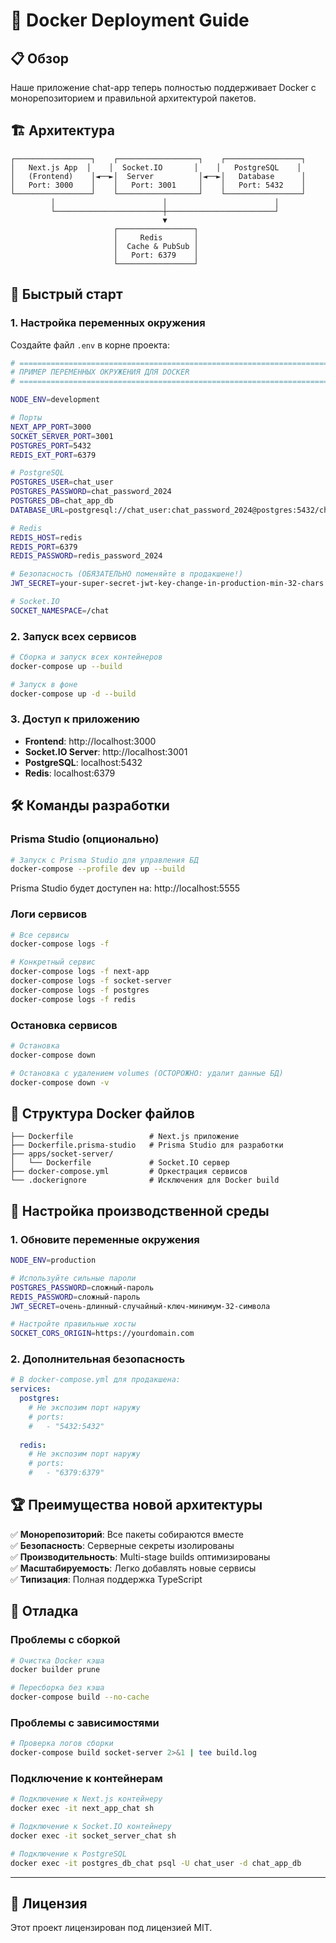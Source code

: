 # 🐳 Docker Deployment Guide

## 📋 Обзор

Наше приложение chat-app теперь полностью поддерживает Docker с монорепозиторием и правильной архитектурой пакетов.

## 🏗️ Архитектура

```
┌─────────────────┐    ┌──────────────────┐    ┌─────────────────┐
│   Next.js App  │    │  Socket.IO       │    │   PostgreSQL    │
│   (Frontend)    │◄──►│  Server          │◄──►│   Database      │
│   Port: 3000    │    │   Port: 3001     │    │   Port: 5432    │
└─────────────────┘    └──────────────────┘    └─────────────────┘
         │                        │                        │
         └────────────────────────┼────────────────────────┘
                                  ▼
                       ┌─────────────────┐
                       │     Redis       │
                       │  Cache & PubSub │ 
                       │   Port: 6379    │
                       └─────────────────┘
```

## 🚀 Быстрый старт

### 1. Настройка переменных окружения

Создайте файл `.env` в корне проекта:

```bash
# ==============================================================================
# ПРИМЕР ПЕРЕМЕННЫХ ОКРУЖЕНИЯ ДЛЯ DOCKER
# ==============================================================================

NODE_ENV=development

# Порты
NEXT_APP_PORT=3000
SOCKET_SERVER_PORT=3001
POSTGRES_PORT=5432
REDIS_EXT_PORT=6379

# PostgreSQL
POSTGRES_USER=chat_user
POSTGRES_PASSWORD=chat_password_2024
POSTGRES_DB=chat_app_db
DATABASE_URL=postgresql://chat_user:chat_password_2024@postgres:5432/chat_app_db

# Redis
REDIS_HOST=redis
REDIS_PORT=6379
REDIS_PASSWORD=redis_password_2024

# Безопасность (ОБЯЗАТЕЛЬНО поменяйте в продакшене!)
JWT_SECRET=your-super-secret-jwt-key-change-in-production-min-32-chars

# Socket.IO
SOCKET_NAMESPACE=/chat
```

### 2. Запуск всех сервисов

```bash
# Сборка и запуск всех контейнеров
docker-compose up --build

# Запуск в фоне
docker-compose up -d --build
```

### 3. Доступ к приложению

- **Frontend**: http://localhost:3000
- **Socket.IO Server**: http://localhost:3001  
- **PostgreSQL**: localhost:5432
- **Redis**: localhost:6379

## 🛠️ Команды разработки

### Prisma Studio (опционально)

```bash
# Запуск с Prisma Studio для управления БД
docker-compose --profile dev up --build
```

Prisma Studio будет доступен на: http://localhost:5555

### Логи сервисов

```bash
# Все сервисы
docker-compose logs -f

# Конкретный сервис
docker-compose logs -f next-app
docker-compose logs -f socket-server
docker-compose logs -f postgres
docker-compose logs -f redis
```

### Остановка сервисов

```bash
# Остановка
docker-compose down

# Остановка с удалением volumes (ОСТОРОЖНО: удалит данные БД)
docker-compose down -v
```

## 📁 Структура Docker файлов

```
├── Dockerfile                 # Next.js приложение
├── Dockerfile.prisma-studio   # Prisma Studio для разработки
├── apps/socket-server/
│   └── Dockerfile             # Socket.IO сервер
├── docker-compose.yml         # Оркестрация сервисов
└── .dockerignore              # Исключения для Docker build
```

## 🔧 Настройка производственной среды

### 1. Обновите переменные окружения

```bash
NODE_ENV=production

# Используйте сильные пароли
POSTGRES_PASSWORD=сложный-пароль
REDIS_PASSWORD=сложный-пароль
JWT_SECRET=очень-длинный-случайный-ключ-минимум-32-символа

# Настройте правильные хосты
SOCKET_CORS_ORIGIN=https://yourdomain.com
```

### 2. Дополнительная безопасность

```yaml
# В docker-compose.yml для продакшена:
services:
  postgres:
    # Не экспозим порт наружу
    # ports:
    #   - "5432:5432"
    
  redis:
    # Не экспозим порт наружу  
    # ports:
    #   - "6379:6379"
```

## 🏆 Преимущества новой архитектуры

✅ **Монорепозиторий**: Все пакеты собираются вместе  
✅ **Безопасность**: Серверные секреты изолированы  
✅ **Производительность**: Multi-stage builds оптимизированы  
✅ **Масштабируемость**: Легко добавлять новые сервисы  
✅ **Типизация**: Полная поддержка TypeScript

## 🐛 Отладка

### Проблемы с сборкой

```bash
# Очистка Docker кэша
docker builder prune

# Пересборка без кэша
docker-compose build --no-cache
```

### Проблемы с зависимостями

```bash
# Проверка логов сборки
docker-compose build socket-server 2>&1 | tee build.log
```

### Подключение к контейнерам

```bash
# Подключение к Next.js контейнеру
docker exec -it next_app_chat sh

# Подключение к Socket.IO контейнеру  
docker exec -it socket_server_chat sh

# Подключение к PostgreSQL
docker exec -it postgres_db_chat psql -U chat_user -d chat_app_db
```

---

## 📝 Лицензия

Этот проект лицензирован под лицензией MIT.
